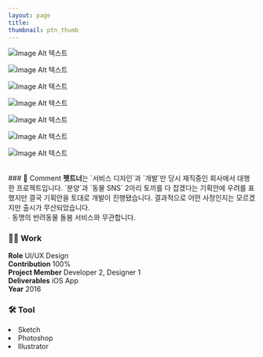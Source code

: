 ```yaml
---
layout: page
title:
thumbnail: ptn_thumb
---
```


![Image Alt 텍스트](http://127.0.0.1:4000/assets/img/posts/mtking_s1.jpg)

![Image Alt 텍스트](http://127.0.0.1:4000/assets/img/posts/mtking_s2.jpg)

![Image Alt 텍스트](http://127.0.0.1:4000/assets/img/posts/mtking_s3_1.gif)

![Image Alt 텍스트](http://127.0.0.1:4000/assets/img/posts/mtking_s4.jpg)

![Image Alt 텍스트](http://127.0.0.1:4000/assets/img/posts/mtking_s5.jpg)

![Image Alt 텍스트](http://doubleclip.net/assets/img/posts/mtking_s6.jpg)

![Image Alt 텍스트](http://127.0.0.1:4000/assets/img/posts/mtking_s7.jpg)

<br>
### 💬 Comment
<b>펫트너</b>는 `서비스 디자인`과 `개발`만 당시 재직중인 회사에서 대행한 프로젝트입니다. `분양`과 `동물 SNS` 2마리 토끼를 다 잡겠다는 기획안에 우려를 표했지만 결국 기획안을 토대로 개발이 진행됐습니다. 결과적으로 어떤 사정인지는 모르겠지만 출시가 무산되었습니다.
<br>∙ 동명의 반려동물 돌봄 서비스와 무관합니다.
<br>


### 👨‍💻 Work
<div class="highlight2">
<b>Role</b> UI/UX Design<br>
<b>Contribution</b> 100%<br>
<b>Project Member</b> Developer 2, Designer 1<br>
<b>Deliverables</b> iOS App<br>
<b>Year</b> 2016
</div>

### 🛠 Tool
<li class="skill_name2">Sketch</li><li class="skill_name2">Photoshop</li><li class="skill_name2">Illustrator</li>

<br>

